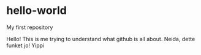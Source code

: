 # hello-world
My first repository

Hello!
This is me trying to understand what github is all about.
Neida, dette funket jo!
Yippi
